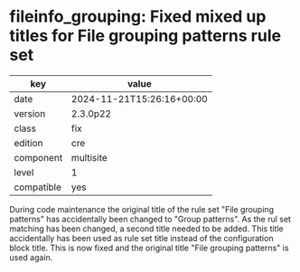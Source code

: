 [//]: # (werk v2)
# fileinfo_grouping: Fixed mixed up titles for File grouping patterns rule set

key        | value
---------- | ---
date       | 2024-11-21T15:26:16+00:00
version    | 2.3.0p22
class      | fix
edition    | cre
component  | multisite
level      | 1
compatible | yes

During code maintenance the original title of the rule set "File grouping
patterns" has accidentally been changed to "Group patterns". As the rul
set matching has been changed, a second title needed to be added. This
title accidentally has been used as rule set title instead of the
configuration block title. This is now fixed and the original title "File
grouping patterns" is used again.
